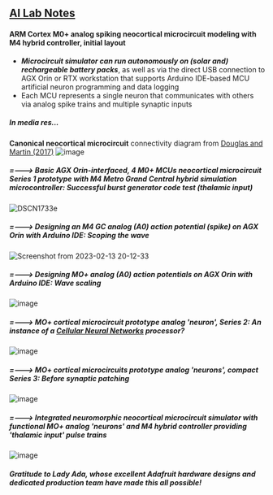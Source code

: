 ## <u>AI Lab Notes</u>

#### **ARM Cortex M0+ analog spiking neocortical microcircuit modeling with M4 hybrid controller**, initial layout

- ***Microcircuit simulator can run autonomously on (solar and) rechargeable battery packs***, as well as via the direct USB connection to AGX Orin or RTX workstation that supports Arduino IDE-based MCU artificial neuron programming and data logging
- Each MCU represents a single neuron that communicates with others via analog spike trains and multiple synaptic inputs

##### In media res...

**Canonical neocortical microcircuit** connectivity diagram from [Douglas and Martin (2017)](https://academic.oup.com/book/24640/chapter/187974834)
![image](https://user-images.githubusercontent.com/71346897/213343140-41049d4a-09e4-4563-a68f-a6e6db5b944f.png)


##### =---> Basic AGX Orin-interfaced, 4 M0+ MCUs neocortical microcircuit Series 1 prototype with M4 Metro Grand Central hybrid simulation microcontroller: Successful burst generator code test (thalamic input)
![DSCN1733e](https://user-images.githubusercontent.com/71346897/216524293-94225fb1-044e-4652-b653-15d748d52b5f.jpg)


##### =---> Designing an M4 GC *analog (A0) action potential* (spike) on AGX Orin with Arduino IDE: Scoping the wave
![Screenshot from 2023-02-13 20-12-33](https://user-images.githubusercontent.com/71346897/218638127-e3ac2aa9-6aaa-4fed-b939-558f0ebaeef3.png)

##### =---> Designing MO+ *analog (A0) action potentials* on AGX Orin with Arduino IDE: Wave scaling
![image](https://user-images.githubusercontent.com/71346897/219840406-94709ca3-eabd-46e3-b1c0-5e4feafe03de.png)

##### =---> MO+ cortical microcircuit prototype analog 'neuron', Series 2: An instance of a [Cellular Neural Networks](https://link.springer.com/book/10.1007/978-94-017-0261-4) processor?
![image](https://github.com/rtrelease/Jetson-Symbolics/assets/71346897/1de5ac09-6661-4615-a3e2-b14bae1ed1b4)


##### =---> MO+ cortical microcircuits prototype analog 'neurons', compact Series 3: Before synaptic patching
![image](https://github.com/rtrelease/Jetson-Symbolics-Neuromorphics/assets/71346897/165d44a6-abe2-4330-aadd-e40b0c3333d8)

##### =---> Integrated neuromorphic neocortical microcircuit simulator with functional MO+ analog 'neurons' and M4 hybrid controller providing 'thalamic input' pulse trains
![image](https://github.com/rtrelease/Jetson-Symbolics-Neuromorphics/assets/71346897/8ca68cfb-155e-4528-a586-5be7a06cf792)



##### Gratitude to *Lady Ada*, whose excellent Adafruit hardware designs and dedicated production team have made this all possible!
